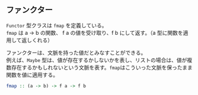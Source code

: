 ## ファンクター
`Functor` 型クラスは `fmap` を定義している。<br>
`fmap` は a -> b の関数、 f a の値を受け取り、f b にして返す。（a 型に関数を適用して返しくれる）<br>

ファンクターは、文脈を持った値だとみなすことができる。<br>
例えば、`Maybe` 型は、値が存在するかしないかを表し、リストの場合は、値が複数存在するかもしれないという文脈を表す。`fmap`はこういった文脈を保ったまま関数を値に適用する。<br>
```haskell
fmap :: (a -> b) -> f a -> f b
```
